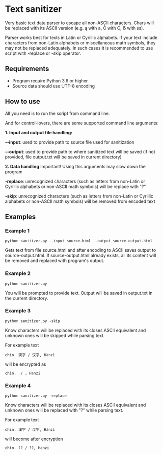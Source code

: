 # Text sanitizer

Very basic text data parser to escape all non-ASCII characters. Chars will be replaced with its ASCII version 
(e.g. ą with a, Ô with O, ẞ with ss).

Parser works best for texts in Latin or Cyrillic alphabets. 
If your text include characters from non-Latin alphabets 
or miscellaneous math symbols, they may not be replaced adequately. In such cases it is 
recommended to use script with -replace or -skip operator.

## Requirements 
* Program require Python 3.6 or higher
* Source data should use UTF-8 encoding

## How to use

All you need is to run the script from command line. 

And for control-lovers, there are some supported command line arguments:

**1. Input and output file handling:** 

**--input**: used to provide path to source file used for sanitization

**--output**: used to provide path to where sanitized text will be saved (if not provided, 
    file output.txt will be saved in current directory)

**2. Data handling**
Important! Using this arguments may slow down the program

**-replace**: unrecognized characters (such as letters from non-Latin or Cyrillic alphabets or non-ASCII math symbols)
will be replace with "?"

**-skip**: unrecognized characters (such as letters from non-Latin or Cyrillic alphabets or non-ASCII math symbols)
will be removed from encoded text
    
## Examples
### Example 1
 `python sanitizer.py --input source.html --output source-output.html`

Gets text from file source.html and after encoding to ASCII saves output to source-output.html. 
If source-output.html already exists, all its content will be removed and replaced with program's output.
### Example 2
 `python sanitizer.py`

You will be prompted to provide text. Output will be saved in output.txt in the current directory.

### Example 3
 `python sanitizer.py -skip`

Know characters will be replaced with its closes ASCII equivalent and unknown ones will be 
skipped while parsing text.

For example text

    chin. 漢字 / 汉字, Hànzì
    
will be encrypted as

    chin.  / , Hanzi
    
### Example 4
 `python sanitizer.py -replace`

Know characters will be replaced with its closes ASCII equivalent and unknown ones will be 
replaced with "?" while parsing text.

For example text

    chin. 漢字 / 汉字, Hànzì
    
will become after encryption

    chin. ?? / ??, Hanzi
